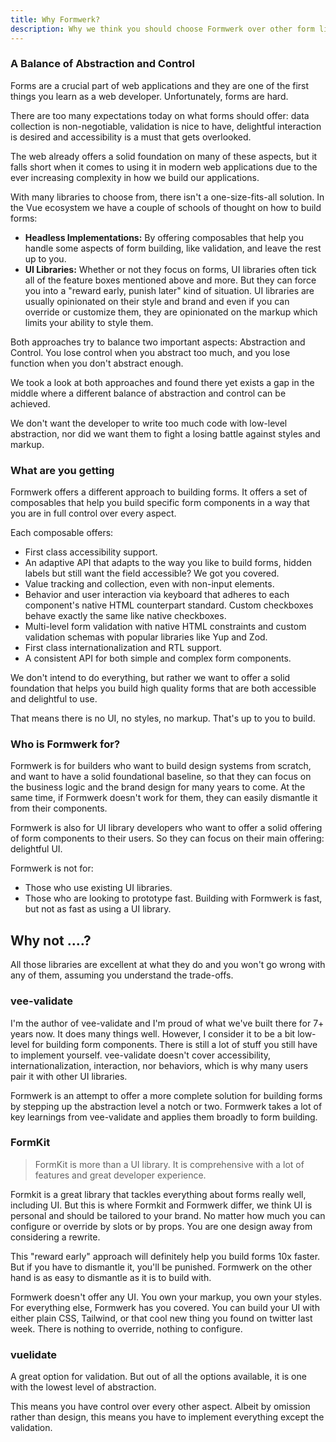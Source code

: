 ```yaml
---
title: Why Formwerk?
description: Why we think you should choose Formwerk over other form libraries.
---
```


### A Balance of Abstraction and Control

Forms are a crucial part of web applications and they are one of the first things you learn as a web developer. Unfortunately, forms are hard.

There are too many expectations today on what forms should offer: data collection is non-negotiable, validation is nice to have, delightful interaction is desired and accessibility is a must that gets overlooked.

The web already offers a solid foundation on many of these aspects, but it falls short when it comes to using it in modern web applications due to the ever increasing complexity in how we build our applications.

With many libraries to choose from, there isn't a one-size-fits-all solution. In the Vue ecosystem we have a couple of schools of thought on how to build forms:

- **Headless Implementations:** By offering composables that help you handle some aspects of form building, like validation, and leave the rest up to you.
- **UI Libraries:** Whether or not they focus on forms, UI libraries often tick all of the feature boxes mentioned above and more. But they can force you into a "reward early, punish later" kind of situation. UI libraries are usually opinionated on their style and brand and even if you can override or customize them, they are opinionated on the markup which limits your ability to style them.

Both approaches try to balance two important aspects: Abstraction and Control. You lose control when you abstract too much, and you lose function when you don't abstract enough.

We took a look at both approaches and found there yet exists a gap in the middle where a different balance of abstraction and control can be achieved.

We don't want the developer to write too much code with low-level abstraction, nor did we want them to fight a losing battle against styles and markup.

### What are you getting

Formwerk offers a different approach to building forms. It offers a set of composables that help you build specific form components in a way that you are in full control over every aspect.

Each composable offers:

- First class accessibility support.
- An adaptive API that adapts to the way you like to build forms, hidden labels but still want the field accessible? We got you covered.
- Value tracking and collection, even with non-input elements.
- Behavior and user interaction via keyboard that adheres to each component's native HTML counterpart standard. Custom checkboxes behave exactly the same like native checkboxes.
- Multi-level form validation with native HTML constraints and custom validation schemas with popular libraries like Yup and Zod.
- First class internationalization and RTL support.
- A consistent API for both simple and complex form components.

We don't intend to do everything, but rather we want to offer a solid foundation that helps you build high quality forms that are both accessible and delightful to use.

That means there is no UI, no styles, no markup. That's up to you to build.

### Who is Formwerk for?

Formwerk is for builders who want to build design systems from scratch, and want to have a solid foundational baseline, so that they can focus on the business logic and the brand design for many years to come. At the same time, if Formwerk doesn't work for them, they can easily dismantle it from their components.

Formwerk is also for UI library developers who want to offer a solid offering of form components to their users. So they can focus on their main offering: delightful UI.

Formwerk is not for:

- Those who use existing UI libraries.
- Those who are looking to prototype fast. Building with Formwerk is fast, but not as fast as using a UI library.

## Why not ....?

All those libraries are excellent at what they do and you won't go wrong with any of them, assuming you understand the trade-offs.

### vee-validate

I'm the author of vee-validate and I'm proud of what we've built there for 7+ years now. It does many things well. However, I consider it to be a bit low-level for building form components. There is still a lot of stuff you still have to implement yourself. vee-validate doesn't cover accessibility, internationalization, interaction, nor behaviors, which is why many users pair it with other UI libraries.

Formwerk is an attempt to offer a more complete solution for building forms by stepping up the abstraction level a notch or two. Formwerk takes a lot of key learnings from vee-validate and applies them broadly to form building.

### FormKit

> FormKit is more than a UI library. It is comprehensive with a lot of features and great developer experience.

Formkit is a great library that tackles everything about forms really well, including UI. But this is where Formkit and Formwerk differ, we think UI is personal and should be tailored to your brand. No matter how much you can configure or override by slots or by props. You are one design away from considering a rewrite.

This "reward early" approach will definitely help you build forms 10x faster. But if you have to dismantle it, you'll be punished. Formwerk on the other hand is as easy to dismantle as it is to build with.

Formwerk doesn't offer any UI. You own your markup, you own your styles. For everything else, Formwerk has you covered. You can build your UI with either plain CSS, Tailwind, or that cool new thing you found on twitter last week. There is nothing to override, nothing to configure.

### vuelidate

A great option for validation. But out of all the options available, it is one with the lowest level of abstraction.

This means you have control over every other aspect. Albeit by omission rather than design, this means you have to implement everything except the validation.
